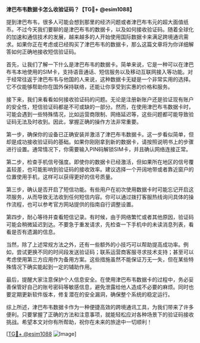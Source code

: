 **津巴布韦数据卡怎么收验证码？【TG💪+ @esim1088】**

提到津巴布韦，很多人可能会想到那里的经济问题或者津巴布韦元的超大面值纸币。不过今天我们要聊的是津巴布韦的数据卡，以及如何接收验证码。随着全球化的加速和通信技术的发展，越来越多的人开始使用国际数据卡来满足跨境通讯需求。如果你正在考虑或已经购买了津巴布韦的数据卡，那么这篇文章将为你详细解答如何正确地接收短信验证码。

首先，让我们了解一下什么是津巴布韦的数据卡。简单来说，它是一种可以在津巴布韦本地使用的SIM卡，支持语音通话、短信服务以及移动互联网接入等功能。对于经常往返于津巴布韦与他国的人来说，这种数据卡无疑是一个非常实用的选择。它不仅能够帮助你在国外保持联络，还能让你享受到实惠的价格和服务。

接下来，我们来看看如何接收验证码的问题。无论是注册新账户还是验证现有账户的安全性，短信验证码都是不可或缺的一部分。然而，在使用津巴布韦数据卡时，可能会遇到一些特殊情况，比如运营商限制、网络延迟等，这些问题都可能导致验证码无法及时收到。因此，掌握正确的操作方法非常重要。

第一步，确保你的设备已正确安装并激活了津巴布韦数据卡。这一步看似简单，但却是成功接收验证码的基础。如果你刚刚拿到新的数据卡，请按照说明书上的步骤进行设置。通常情况下，你需要输入PIN码解锁SIM卡，并且确认网络连接正常。

第二步，检查手机信号强度。即使你的数据卡已经激活，但如果所在地区的信号覆盖较差，也可能影响到验证码的接收效率。建议选择一个开阔地带或者靠近窗户的位置使用手机，这样可以获得更好的信号质量。

第三步，确认是否开启了短信功能。有些用户在初次使用数据卡时可能忘记开启这项服务，从而导致无法收到任何短信内容。你可以通过拨打客服热线询问具体的操作流程，也可以参考官方网站提供的指南自行调整设置。

第四步，耐心等待并查看短信记录。有时候，由于网络繁忙或者其他原因，验证码可能会稍微延迟到达。不要急于重发请求，先检查一下手机中的未读消息列表，看看是否有遗漏的信息。

当然，除了上述常规方法之外，还有一些额外的小技巧可以帮助提高成功率。例如，尝试更换不同的时间段发送验证码；联系运营商客服寻求技术支持；甚至可以考虑使用第三方应用作为备用方案。这些措施虽然不能保证万无一失，但在某些特殊情况下确实能起到一定的辅助作用。

最后，提醒大家注意保护个人信息安全。在使用津巴布韦数据卡的过程中，务必妥善保管好自己的账号密码等敏感信息，避免泄露给他人造成不必要的麻烦。同时也要定期更新软件版本，修复潜在的安全漏洞，确保整个系统的稳定运行。

综上所述，津巴布韦数据卡作为一种便捷高效的跨境通讯工具，为我们带来了许多便利。只要掌握了正确的方法和注意事项，就能轻松应对各种场景下的验证码接收挑战。希望本文对你有所帮助，祝你在未来的旅途中一切顺利！

[[TG💪+ @esim1088](https://t.me/s/esim1088) ![Image](https://i.postimg.cc/4NQfJmqS/Snipaste-2025-05-13-00-14-12.png)]